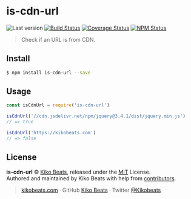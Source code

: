 # is-cdn-url

![Last version](https://img.shields.io/github/tag/Kikobeats/is-cdn-url.svg?style=flat-square)
[![Build Status](https://img.shields.io/travis/com/Kikobeats/is-cdn-url/master.svg?style=flat-square)](https://travis-ci.com/Kikobeats/is-cdn-url)
[![Coverage Status](https://img.shields.io/coveralls/Kikobeats/is-cdn-url.svg?style=flat-square)](https://coveralls.io/github/Kikobeats/is-cdn-url)
[![NPM Status](https://img.shields.io/npm/dm/is-cdn-url.svg?style=flat-square)](https://www.npmjs.org/package/is-cdn-url)

> Check if an URL is from CDN.

## Install

```bash
$ npm install is-cdn-url --save
```

## Usage

```js
const isCdnUrl = require('is-cdn-url')

isCdnUrl('//cdn.jsdelivr.net/npm/jquery@3.4.1/dist/jquery.min.js')
// => true

isCdnUrl('https://kikobeats.com')
// => false
```

## License

**is-cdn-url** © [Kiko Beats](https://kikobeats.com), released under the [MIT](https://github.com/Kikobeats/is-cdn-url/blob/master/LICENSE.md) License.<br>
Authored and maintained by Kiko Beats with help from [contributors](https://github.com/Kikobeats/is-cdn-url/contributors).

> [kikobeats.com](https://kikobeats.com) · GitHub [Kiko Beats](https://github.com/Kikobeats) · Twitter [@Kikobeats](https://twitter.com/Kikobeats)
